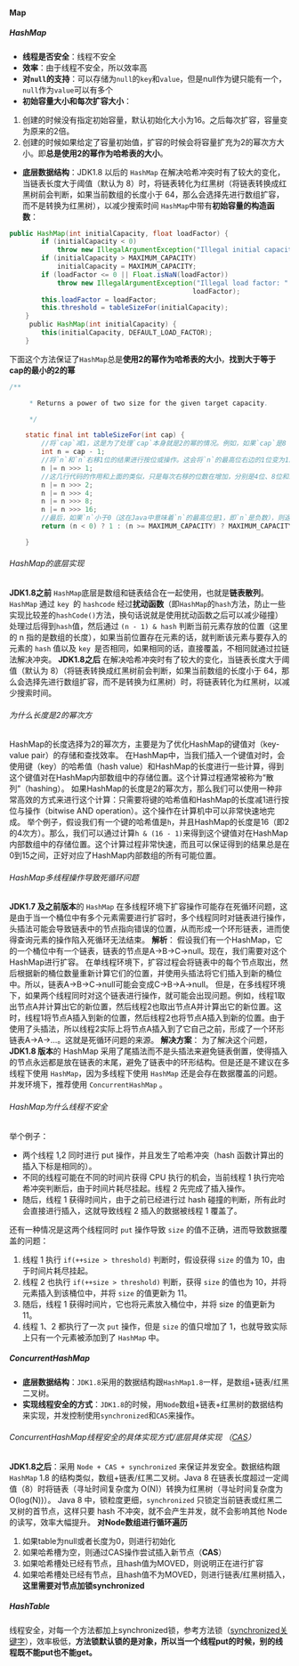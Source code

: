 #### Map
##### HashMap
- **线程是否安全**：线程不安全
- **效率**：由于线程不安全，所以效率高
- **对`null`的支持**：可以存储为`null`的`key`和`value`，但是null作为键只能有一个，`null`作为`value`可以有多个
- **初始容量大小和每次扩容大小**：
1. 创建的时候没有指定初始容量，默认初始化大小为16。之后每次扩容，容量变为原来的2倍。
2. 创建的时候如果给定了容量初始值，扩容的时候会将容量扩充为2的幂次方大小。即**总是使用2的幂作为哈希表的大小**。
- **底层数据结构**：JDK1.8 以后的 `HashMap` 在解决哈希冲突时有了较大的变化，当链表长度大于阈值（默认为 8）时，将链表转化为红黑树（将链表转换成红黑树前会判断，如果当前数组的长度小于 64，那么会选择先进行数组扩容，而不是转换为红黑树），以减少搜索时间
`HashMap`中带有**初始容量的构造函数**：
``` java
public HashMap(int initialCapacity, float loadFactor) {
        if (initialCapacity < 0)
            throw new IllegalArgumentException("Illegal initial capacity: " +                          initialCapacity);
        if (initialCapacity > MAXIMUM_CAPACITY)
            initialCapacity = MAXIMUM_CAPACITY;
        if (loadFactor <= 0 || Float.isNaN(loadFactor))
            throw new IllegalArgumentException("Illegal load factor: " +
                                              loadFactor);
        this.loadFactor = loadFactor;
        this.threshold = tableSizeFor(initialCapacity);
    }
     public HashMap(int initialCapacity) {
        this(initialCapacity, DEFAULT_LOAD_FACTOR);
    }
```
下面这个方法保证了`HashMap`总是**使用2的幂作为哈希表的大小**，**找到大于等于cap的最小的2的幂**
``` java
/**

     * Returns a power of two size for the given target capacity.

     */

    static final int tableSizeFor(int cap) {
	    //将`cap`减1，这是为了处理`cap`本身就是2的幂的情况。例如，如果`cap`是8（即2的3次方），我们希望得到的结果仍然是8，而不是16（即2的4次方）。
        int n = cap - 1;
        //将`n`和`n`右移1位的结果进行按位或操作。这会将`n`的最高位右边的1位变为1。
        n |= n >>> 1;
        //这几行代码的作用和上面的类似，只是每次右移的位数在增加，分别是4位、8位和16位。这些操作会将`n`的最高位右边的所有位都变为1。
        n |= n >>> 2;
        n |= n >>> 4;
        n |= n >>> 8;
        n |= n >>> 16;
        //最后，如果`n`小于0（这在Java中意味着`n`的最高位是1，即`n`是负数），则返回1；如果`n`大于或等于`MAXIMUM_CAPACITY`（这是HashMap的最大容量），则返回`MAXIMUM_CAPACITY`；否则，返回`n + 1`。`n + 1`就是大于或等于`cap`的最小2的幂。
        return (n < 0) ? 1 : (n >= MAXIMUM_CAPACITY) ? MAXIMUM_CAPACITY : n + 1;

    }
```
###### HashMap的底层实现
**JDK1.8之前**
`HashMap`底层是数组和链表结合在一起使用，也就是**链表散列**。`HashMap` 通过 `key `的 `hashcode` 经过**扰动函数**（即`HashMap`的`hash`方法，防止一些实现比较差的`hashCode()`方法，换句话说就是使用扰动函数之后可以减少碰撞）处理过后得到` hash `值，然后通过 `(n - 1) & hash` 判断当前元素存放的位置（这里的 n 指的是数组的长度），如果当前位置存在元素的话，就判断该元素与要存入的元素的 `hash` 值以及 `key `是否相同，如果相同的话，直接覆盖，不相同就通过拉链法解决冲突。
**JDK1.8之后**
在解决哈希冲突时有了较大的变化，当链表长度大于阈值（默认为 8）（将链表转换成红黑树前会判断，如果当前数组的长度小于 64，那么会选择先进行数组扩容，而不是转换为红黑树）时，将链表转化为红黑树，以减少搜索时间。

###### 为什么长度是2的幂次方
HashMap的长度选择为2的幂次方，主要是为了优化HashMap的键值对（key-value pair）的存储和查找效率。
在HashMap中，当我们插入一个键值对时，会使用键（key）的哈希值（hash value）和HashMap的长度进行一些计算，得到这个键值对在HashMap内部数组中的存储位置。这个计算过程通常被称为“散列”（hashing）。
如果HashMap的长度是2的幂次方，那么我们可以使用一种非常高效的方式来进行这个计算：只需要将键的哈希值和HashMap的长度减1进行按位与操作（bitwise AND operation）。这个操作在计算机中可以非常快速地完成。
举个例子，假设我们有一个键的哈希值是`h`，并且HashMap的长度是16（即2的4次方）。那么，我们可以通过计算`h & (16 - 1)`来得到这个键值对在HashMap内部数组中的存储位置。这个计算过程非常快速，而且可以保证得到的结果总是在0到15之间，正好对应了HashMap内部数组的所有可能位置。
###### HashMap多线程操作导致死循环问题
**JDK1.7 及之前版本**的 `HashMap` 在多线程环境下扩容操作可能存在死循环问题，这是由于当一个桶位中有多个元素需要进行扩容时，多个线程同时对链表进行操作，头插法可能会导致链表中的节点指向错误的位置，从而形成一个环形链表，进而使得查询元素的操作陷入死循环无法结束。
**解析**：
假设我们有一个HashMap，它的一个桶位中有一个链表，链表的节点是A->B->C->null。现在，我们需要对这个HashMap进行扩容。
在单线程环境下，扩容过程会将链表中的每个节点取出，然后根据新的桶位数量重新计算它们的位置，并使用头插法将它们插入到新的桶位中。所以，链表A->B->C->null可能会变成C->B->A->null。
但是，在多线程环境下，如果两个线程同时对这个链表进行操作，就可能会出现问题。例如，线程1取出节点A并计算出它的新位置，然后线程2也取出节点A并计算出它的新位置。这时，线程1将节点A插入到新的位置，然后线程2也将节点A插入到新的位置。由于使用了头插法，所以线程2实际上将节点A插入到了它自己之前，形成了一个环形链表A->A->…。这就是死循环问题的来源。
**解决方案**：
为了解决这个问题，**JDK1.8 版本**的 HashMap 采用了尾插法而不是头插法来避免链表倒置，使得插入的节点永远都是放在链表的末尾，避免了链表中的环形结构。但是还是不建议在多线程下使用 `HashMap`，因为多线程下使用 `HashMap` 还是会存在数据覆盖的问题。并发环境下，推荐使用 `ConcurrentHashMap` 。

###### HashMap为什么线程不安全
举个例子：
- 两个线程 1,2 同时进行 put 操作，并且发生了哈希冲突（hash 函数计算出的插入下标是相同的）。
- 不同的线程可能在不同的时间片获得 CPU 执行的机会，当前线程 1 执行完哈希冲突判断后，由于时间片耗尽挂起。线程 2 先完成了插入操作。
- 随后，线程 1 获得时间片，由于之前已经进行过 hash 碰撞的判断，所有此时会直接进行插入，这就导致线程 2 插入的数据被线程 1 覆盖了。

还有一种情况是这两个线程同时 `put` 操作导致 `size` 的值不正确，进而导致数据覆盖的问题：
1. 线程 1 执行 `if(++size > threshold)` 判断时，假设获得 `size` 的值为 10，由于时间片耗尽挂起。
2. 线程 2 也执行 `if(++size > threshold)` 判断，获得 `size` 的值也为 10，并将元素插入到该桶位中，并将 `size` 的值更新为 11。
3. 随后，线程 1 获得时间片，它也将元素放入桶位中，并将 size 的值更新为 11。
4. 线程 1、2 都执行了一次 `put` 操作，但是 `size` 的值只增加了 1，也就导致实际上只有一个元素被添加到了 `HashMap` 中。

##### ConcurrentHashMap
- **底层数据结构**：`JDK1.8`采用的数据结构跟`HashMap1.8`一样，是数组+链表/红黑二叉树。
- **实现线程安全的方式**：`JDK1.8`的时候，用`Node`数组+链表+红黑树的数据结构来实现，并发控制使用`synchronized`和`CAS`来操作。

###### ConcurrentHashMap线程安全的具体实现方式/底层具体实现 （[CAS](../JUC/原子类.md#CAS)）
**JDK1.8之后**：采用 `Node + CAS + synchronized` 来保证并发安全。数据结构跟 `HashMap` 1.8 的结构类似，数组+链表/红黑二叉树。Java 8 在链表长度超过一定阈值（8）时将链表（寻址时间复杂度为 O(N)）转换为红黑树（寻址时间复杂度为 O(log(N))）。
Java 8 中，锁粒度更细，`synchronized` 只锁定当前链表或红黑二叉树的首节点，这样只要 hash 不冲突，就不会产生并发，就不会影响其他 Node 的读写，效率大幅提升。
**对Node数组进行循环遍历**
1. 如果table为null或者长度为0，则进行初始化
2. 如果哈希槽为空，则通过CAS操作尝试插入新节点（**CAS**）
3. 如果哈希槽处已经有节点，且hash值为MOVED，则说明正在进行扩容
4. 如果哈希槽处已经有节点，且hash值不为MOVED，则进行链表/红黑树插入，**这里需要对节点加锁synchronized**

##### HashTable
线程安全，对每一个方法都加上synchronized锁，参考方法锁（[synchronized关键字](../JUC/synchronized关键字.md)），效率极低，**方法锁默认锁的是对象，所以当一个线程put的时候，别的线程既不能put也不能get。**

